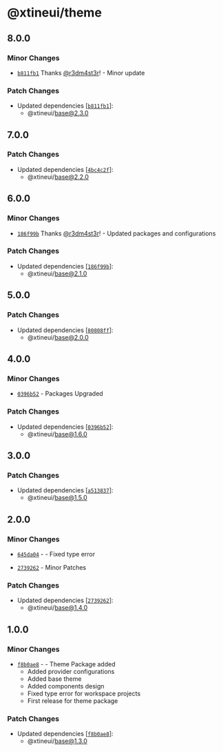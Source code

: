 # @xtineui/theme

## 8.0.0

### Minor Changes

- [`b811fb1`](https://github.com/r3dm4st3r/xtineui/commit/b811fb1ea12bd72f8aa2b638e70ae354a1825239) Thanks [@r3dm4st3r](https://github.com/r3dm4st3r)! - Minor update

### Patch Changes

- Updated dependencies [[`b811fb1`](https://github.com/r3dm4st3r/xtineui/commit/b811fb1ea12bd72f8aa2b638e70ae354a1825239)]:
  - @xtineui/base@2.3.0

## 7.0.0

### Patch Changes

- Updated dependencies [[`4bc4c2f`](https://github.com/r3dm4st3r/xtineui/commit/4bc4c2fd8b4b3e5820c66763272ad8ce0ffce9bc)]:
  - @xtineui/base@2.2.0

## 6.0.0

### Minor Changes

- [`186f99b`](https://github.com/r3dm4st3r/xtineui/commit/186f99bbd840dcf30501c8cb00b512d27060e442) Thanks [@r3dm4st3r](https://github.com/r3dm4st3r)! - Updated packages and configurations

### Patch Changes

- Updated dependencies [[`186f99b`](https://github.com/r3dm4st3r/xtineui/commit/186f99bbd840dcf30501c8cb00b512d27060e442)]:
  - @xtineui/base@2.1.0

## 5.0.0

### Patch Changes

- Updated dependencies [[`80808ff`](https://github.com/r3dm4st3r/xtineui/commit/80808ff9c11ac44fede24181f99cde06d1283652)]:
  - @xtineui/base@2.0.0

## 4.0.0

### Minor Changes

- [`0396b52`](https://github.com/r3dm4st3r/xtineui/commit/0396b52d7d906beaaf68cdef16fb5acd7daf5d57) - Packages Upgraded

### Patch Changes

- Updated dependencies [[`0396b52`](https://github.com/r3dm4st3r/xtineui/commit/0396b52d7d906beaaf68cdef16fb5acd7daf5d57)]:
  - @xtineui/base@1.6.0

## 3.0.0

### Patch Changes

- Updated dependencies [[`a513837`](https://github.com/r3dm4st3r/xtineui/commit/a513837e366ee15b7ec867c9538c9f463913ce72)]:
  - @xtineui/base@1.5.0

## 2.0.0

### Minor Changes

- [`645da04`](https://github.com/r3dm4st3r/xtineui/commit/645da04dfd457d52bb24e8fcb1fd1f783f37b4cb) - - Fixed type error

- [`2739262`](https://github.com/r3dm4st3r/xtineui/commit/27392623f6e2c0cae558c3ec9cee39cc3455ae79) - Minor Patches

### Patch Changes

- Updated dependencies [[`2739262`](https://github.com/r3dm4st3r/xtineui/commit/27392623f6e2c0cae558c3ec9cee39cc3455ae79)]:
  - @xtineui/base@1.4.0

## 1.0.0

### Minor Changes

- [`f8b0ae8`](https://github.com/r3dm4st3r/xtineui/commit/f8b0ae8915506eb9ac47873d46e609a4488a11b0) - - Theme Package added
  - Added provider configurations
  - Added base theme
  - Added components design
  - Fixed type error for workspace projects
  - First release for theme package

### Patch Changes

- Updated dependencies [[`f8b0ae8`](https://github.com/r3dm4st3r/xtineui/commit/f8b0ae8915506eb9ac47873d46e609a4488a11b0)]:
  - @xtineui/base@1.3.0
